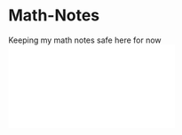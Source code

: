# Math-Notes
Keeping my math notes safe here for now
![Math](pdf_files/Combinatorics_ExamTwo_Notes.pdf)
